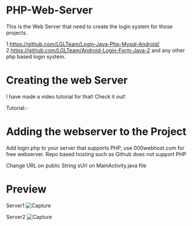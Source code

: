 # PHP-Web-Server

This is the Web Server that need to create the login system for those projects.

1.https://github.com/LGLTeam/Login-Java-Php-Mysql-Android/
2.https://github.com/LGLTeam/Android-Login-Form-Java-2
and any other php based login system.

# Creating the web Server
I have made a video tutorial for that! Check it out!

Tutorial:-

# Adding the webserver to the Project

Add login.php to your server that supports PHP, use 000webhost.com for free webserver. Repo based hosting such as Github does not support PHP

Change URL on public String sUrl on MainActivity.java file

# Preview

Server1
![Capture](https://user-images.githubusercontent.com/75931958/120962439-5a9cd880-c77d-11eb-987c-1672565363df.PNG)

Server2
![Capture](https://user-images.githubusercontent.com/75931958/120961873-41dff300-c77c-11eb-96fa-4e4a29ffc772.PNG)

